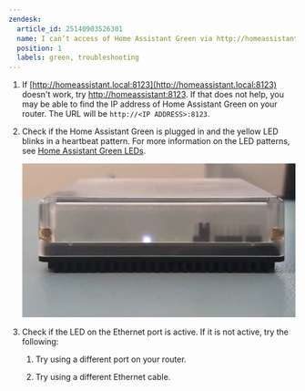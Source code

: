 ```yaml
---
zendesk:
  article_id: 25140903526301
  name: I can’t access of Home Assistant Green via http://homeassistant.local:8123.
  position: 1
  labels: green, troubleshooting
---
```


1. If [http://homeassistant.local:8123](http://homeassistant.local:8123) doesn't work, try [http://homeassistant:8123](http://homeassistant:8123). If that does not help, you may be able to find the IP address of Home Assistant Green on your router. The URL will be `http://<IP ADDRESS>:8123`.

2. Check if the Home Assistant Green is plugged in and the yellow LED blinks in a heartbeat pattern. For more information on the LED patterns, see [Home Assistant Green LEDs](https://green.home-assistant.io/documentation/green-leds/).

    ![Clip showing the yellow LED blinking in a heartbeat pattern](/static/img/green/green_yellow_led_heartbeat.webp)

3. Check if the LED on the Ethernet port is active. If it is not active, try the following:

    1. Try using a different port on your router.

    2. Try using a different Ethernet cable.

